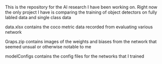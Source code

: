 This is the repository for the AI research I have been working on. Right now the only project I have is comparing the training of object detectors on fully labled data and single class data


data.xlsx contains the coco metric data recorded from evaluating various network

Graps.zip contains images of the weights and biases from the network that seemed unsual or otherwise notable to me

modelConfigs contains the config files for the networks that I trained
